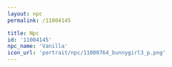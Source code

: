 ```yaml
---
layout: npc
permalink: /11004145

title: Npc
id: '11004145'
npc_name: 'Vanilla'
icon_url: 'portrait/npc/11000764_bunnygirl3_p.png'
---
```

